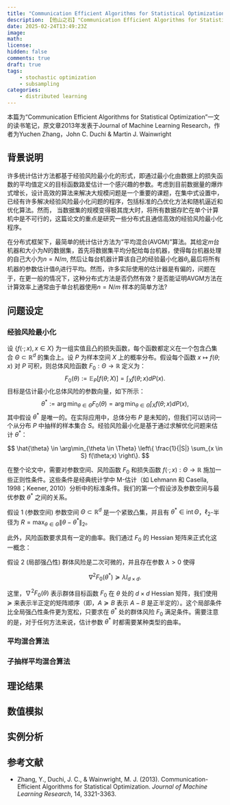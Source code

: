```yaml
---
title: "Communication Efficient Algorithms for Statistical Optimization"
description: 【他山之石】"Communication Efficient Algorithms for Statistical Optimization"
date: 2025-02-24T13:49:23Z
image: 
math: 
license: 
hidden: false
comments: true
draft: true
tags: 
    - stochastic optimization
    - subsampling
categories:
    - distributed learning
---
```


本篇为“Communication Efficient Algorithms for Statistical Optimization”一文的读书笔记，原文章2013年发表于Journal of Machine Learning Research，作者为Yuchen Zhang，John C. Duchi & Martin J. Wainwright

## 背景说明
许多统计估计方法都基于经验风险最小化的形式，即通过最小化由数据上的损失函数的平均值定义的目标函数路爱估计一个感兴趣的参数。考虑到目前数据量的爆炸式增长，设计高效的算法来解决大规模问题是一个重要的课题，在集中式设置中，已经有许多解决经验风险最小化问题的程序，包括标准的凸优化方法和随机逼近和优化算法。然而， 当数据集的规模变得极其庞大时，将所有数据存贮在单个计算机中是不可行的，这篇论文的重点是研究一些分布式且通信高效的经验风险最小化程序。

在分布式框架下，最简单的统计估计方法为“平均混合(AVGM)”算法。其给定$m$台机器和大小为$N$的数据集，首先将数据集平均分配给每台机器，使得每台机器处理的自己大小为$n=N/m$, 然后让每台机器计算该自己的经验最小化器$\theta_i$,最后将所有机器的参数估计值$\theta_i$进行平均。然而，许多实际使用的估计器是有偏的，问题在于，在更一般的情况下，这种分布式方法是否仍然有效？是否能证明AVGM方法在计算效率上通常由于单台机器使用$n=N/m$ 样本的简单方法?

## 问题设定

### 经验风险最小化
设 $\{f(\cdot;x), x \in X\}$ 为一组实值且凸的损失函数，每个函数都定义在一个包含凸集合 $\Theta \subset \mathbb{R}^d$ 的集合上。设 $P$ 为样本空间 $X$ 上的概率分布。假设每个函数 $x \mapsto f(\theta;x)$ 对 $P$ 可积，则总体风险函数 $F_0: \Theta \to \mathbb{R}$ 定义为：
$$
F_0(\theta) := \mathbb{E}_P[f(\theta;X)] = \int_X f(\theta;x)dP(x).
$$
目标是估计最小化总体风险的参数向量，如下所示：
$$
\theta^* := \arg\min_{\theta \in \Theta} F_0(\theta) = \arg\min_{\theta \in \Theta} \int_X f(\theta;x) dP(x),
$$
其中假设 $\theta^*$ 是唯一的。在实际应用中，总体分布 $P$ 是未知的，但我们可以访问一个从分布 $P$ 中抽样的样本集合 $S$。经验风险最小化是基于通过求解优化问题来估计 $\theta^*$：

$$
\hat{\theta} \in \arg\min_{\theta \in \Theta} \left\{ \frac{1}{|S|} \sum_{x \in S} f(\theta;x) \right\}.
$$

在整个论文中，需要对参数空间、风险函数 $F_0$ 和损失函数 $f(\cdot;x): \Theta \to \mathbb{R}$ 施加一些正则性条件。这些条件是经典统计学中 M-估计（如 Lehmann 和 Casella, 1998；Keener, 2010）分析中的标准条件。我们的第一个假设涉及参数空间与最优参数 $\theta^*$ 之间的关系。

假设 1 (参数空间) 参数空间 $\Theta \subset \mathbb{R}^d$ 是一个紧致凸集，并且有 $\theta^* \in \mathrm{int} \, \Theta$，$\ell_2$-半径为 $R = \max_{\theta \in \Theta} \|\theta - \theta^*\|_2$。

此外，风险函数要求具有一定的曲率。我们通过 $F_0$ 的 Hessian 矩阵来正式化这一概念：

假设 2 (局部强凸性) 群体风险是二次可微的，并且存在参数 $\lambda > 0$ 使得

$$
\nabla^2 F_0(\theta^*) \succeq \lambda I_{d \times d}.
$$

这里，$\nabla^2 F_0(\theta)$ 表示群体目标函数 $F_0$ 在 $\theta$ 处的 $d \times d$ Hessian 矩阵，我们使用 $\succeq$ 来表示半正定的矩阵顺序（即，$A \succeq B$ 表示 $A - B$ 是正半定的）。这个局部条件比全局强凸性条件更为宽松，只要求在 $\theta^*$ 处的群体风险 $F_0$ 满足条件。需要注意的是，对于任何方法来说，估计参数 $\theta^*$ 时都需要某种类型的曲率。

### 平均混合算法

### 子抽样平均混合算法


## 理论结果

## 数值模拟

## 实例分析

## 参考文献

- Zhang, Y., Duchi, J. C., & Wainwright, M. J. (2013). Communication-Efficient Algorithms for Statistical Optimization. *Journal of Machine Learning Research*, 14, 3321-3363.